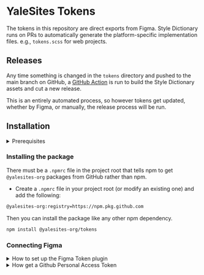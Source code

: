 # YaleSites Tokens

The tokens in this repository are direct exports from Figma. Style Dictionary runs on PRs to automatically generate the platform-specific implementation files. e.g., `tokens.scss` for web projects.

## Releases

Any time something is changed in the `tokens` directory and pushed to the main branch on GitHub, a [GitHub Action](.github/workflows/generate-tokens-on-input.yml) is run to build the Style Dictionary assets and cut a new release.

This is an entirely automated process, so however tokens get updated, whether by Figma, or manually, the release process will be run.

## Installation

<details><summary>Prerequisites</summary>

Each environment that needs to pull @yalesites-org packages from GitHub needs to be authenticated using a "Personal Access Token". This only needs to be done once per-environment.

- Go to `https://github.com/settings/tokens/new`
  - In the "Note" field add something like "YaleSites GitHub Packages"
  - Choose an expiration value
  - Check the box for "write:packages" (this will automatically check all of the "repo" boxes as well)
  - Click "Generate token"
- In your terminal initiate the authentication process by typing `npm login --scope=@yalesites-org --registry=https://npm.pkg.github.com`
- Provide in your credentials
  - Username is your GitHub username (all lower case)
  - Password is the token you just created
  - Email is your public email address
- Done!

</details>

### Installing the package

There must be a `.npmrc` file in the project root that tells npm to get `@yalesites-org` packages from GitHub rather than npm.

- Create a `.npmrc` file in your project root (or modify an existing one) and add the following:

```bash
@yalesites-org:registry=https://npm.pkg.github.com
```

Then you can install the package like any other npm dependency.

```bash
npm install @yalesites-org/tokens
```

### Connecting Figma

<details><summary>How to set up the Figma Token plugin</summary>

1. Install the [Figma Tokens](https://www.figma.com/community/file/867870823554195454/Figma-tokens) plugin.
2. Navigate to the Figma UI Kit and launch the Figma Tokens plugin.
3. Go to Sync and under Token Storage, select GitHub.
4. Click "Add new credentials"
5. For Repository, enter `yalesites-org/tokens`
6. For Default Branch, enter `figma`
   7. For File Path, use `data/tokens.json`
7. Leave "baseURL" blank.
8. Click Save

</details>

<details><summary>How get a Github Personal Access Token</summary>

1. Go to the [Personal Access Tokens section](https://github.com/settings/tokens) or click on your avatar in the top right, go to Settings > scroll down to Developer Settings > Personal Access Tokens
2. Generate a new Personal Access Token
3. Select the "Repo" for the scope and decide for yourself when that token should expire.
4. Scroll down and click Generate token.
5. Copy the token. You will only see this once!

</details>
